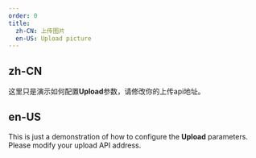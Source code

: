 ```yaml
---
order: 0
title:
  zh-CN: 上传图片
  en-US: Upload picture
---
```


## zh-CN

这里只是演示如何配置**Upload**参数，请修改你的上传api地址。

## en-US

This is just a demonstration of how to configure the **Upload** parameters. Please modify your upload API address.
